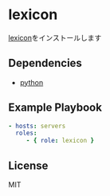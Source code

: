 lexicon
=========

[lexicon](https://github.com/AnalogJ/lexicon)をインストールします

Dependencies
------------

* [python](https://github.com/histudy/ansible-role-python)

Example Playbook
----------------

```yml
- hosts: servers
  roles:
     - { role: lexicon }
```

License
-------

MIT
